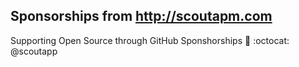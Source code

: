 Sponsorships from http://scoutapm.com
--
Supporting Open Source through GitHub Sponshorships :yellow_heart:
:octocat: @scoutapp
